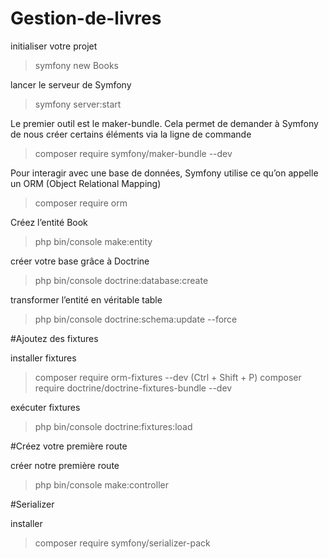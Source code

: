 # Gestion-de-livres

initialiser votre projet
>symfony new Books

 lancer le serveur de Symfony
>symfony server:start

Le premier outil est le maker-bundle. Cela permet de demander à Symfony de nous créer certains éléments via la ligne de commande
>composer require symfony/maker-bundle --dev

Pour interagir avec une base de données, Symfony utilise ce qu’on appelle un ORM (Object Relational Mapping)
>composer require orm

Créez l’entité Book
>php bin/console make:entity

créer votre base grâce à Doctrine
>php bin/console doctrine:database:create

transformer l’entité en véritable table
>php bin/console doctrine:schema:update --force

#Ajoutez des fixtures 

installer fixtures
>composer require orm-fixtures --dev (Ctrl + Shift + P)
>composer require doctrine/doctrine-fixtures-bundle --dev

exécuter fixtures
>php bin/console doctrine:fixtures:load

#Créez votre première route

créer notre première route
>php bin/console make:controller

#Serializer

installer
>composer require symfony/serializer-pack





